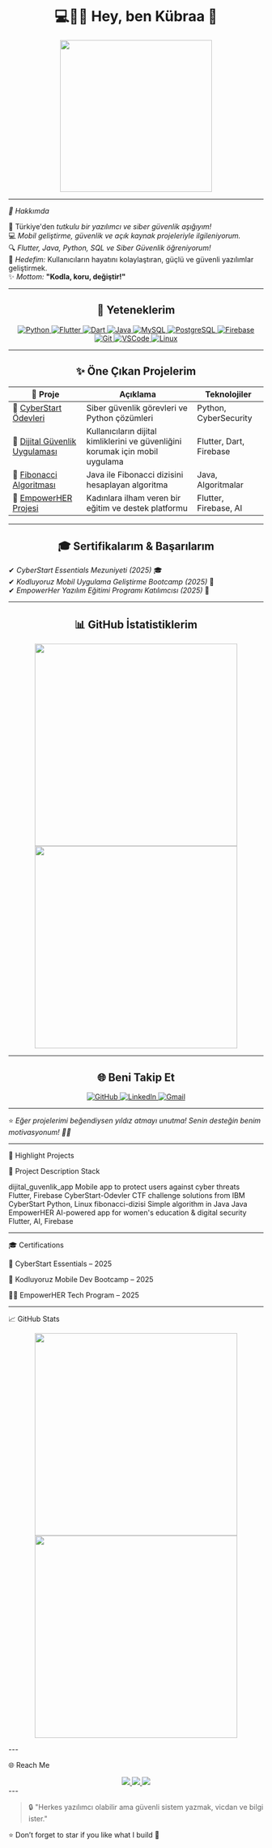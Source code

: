 <h1 align="center">💻👩‍💻 Hey, ben Kübraa 🚀</h1>

<p align="center">
  <img src="https://media.giphy.com/media/xT9IgzoKnwFNmISR8I/giphy.gif" width="300px">
</p>

---

*🌟 Hakkımda*  

📍 Türkiye'den *tutkulu bir yazılımcı ve siber güvenlik aşığıyım!*  
💻 *Mobil geliştirme, güvenlik ve açık kaynak projeleriyle ilgileniyorum.*  
🔍 *Flutter, Java, Python, SQL ve Siber Güvenlik öğreniyorum!*  
🎯 *Hedefim:* Kullanıcıların hayatını kolaylaştıran, güçlü ve güvenli yazılımlar geliştirmek.  
✨ *Mottom:* **"Kodla, koru, değiştir!"**

---

<h2 align="center">🚀 Yeteneklerim</h2>

<div align="center">
  <a href="https://www.python.org/">
    <img src="https://skillicons.dev/icons?i=python&theme=dark" alt="Python">
  </a>  
  <a href="https://flutter.dev/">
    <img src="https://skillicons.dev/icons?i=flutter&theme=dark" alt="Flutter">
  </a>  
  <a href="https://dart.dev/">
    <img src="https://skillicons.dev/icons?i=dart&theme=dark" alt="Dart">
  </a>  
  <a href="https://www.java.com/">
    <img src="https://skillicons.dev/icons?i=java&theme=dark" alt="Java">
  </a>  
  <a href="https://www.mysql.com/">
    <img src="https://skillicons.dev/icons?i=mysql&theme=dark" alt="MySQL">
  </a>  
  <a href="https://www.postgresql.org/">
    <img src="https://skillicons.dev/icons?i=postgres&theme=dark" alt="PostgreSQL">
  </a>  
  <a href="https://firebase.google.com/">
    <img src="https://skillicons.dev/icons?i=firebase&theme=dark" alt="Firebase">
  </a>  
  <a href="https://git-scm.com/">
    <img src="https://skillicons.dev/icons?i=git&theme=dark" alt="Git">
  </a>  
  <a href="https://code.visualstudio.com/">
    <img src="https://skillicons.dev/icons?i=vscode&theme=dark" alt="VSCode">
  </a>  
  <a href="https://www.linux.org/">
    <img src="https://skillicons.dev/icons?i=linux&theme=dark" alt="Linux">
  </a>  
</div>

---

<h2 align="center">✨ Öne Çıkan Projelerim</h2>

| 📌 Proje | Açıklama | Teknolojiler |
|----------|---------|--------------|
| 🔹 [CyberStart Ödevleri](https://github.com/bushranovaaa/CyberStart-Odevler) | Siber güvenlik görevleri ve Python çözümleri | Python, CyberSecurity |
| 🔹 [Dijital Güvenlik Uygulaması](https://github.com/bushranovaaa/dijital_guvenlik_app) | Kullanıcıların dijital kimliklerini ve güvenliğini korumak için mobil uygulama | Flutter, Dart, Firebase |
| 🔹 [Fibonacci Algoritması](https://github.com/bushranovaaa/Fibonacci-dizisi) | Java ile Fibonacci dizisini hesaplayan algoritma | Java, Algoritmalar |
| 🔹 [EmpowerHER Projesi](https://github.com/bushranovaaa/) | Kadınlara ilham veren bir eğitim ve destek platformu | Flutter, Firebase, AI |

---

<h2 align="center">🎓 Sertifikalarım & Başarılarım</h2>

✔ *CyberStart Essentials Mezuniyeti (2025)* 🎓  
✔ *Kodluyoruz Mobil Uygulama Geliştirme Bootcamp (2025)* 📱  
✔ *EmpowerHer Yazılım Eğitimi Programı Katılımcısı (2025)* 🚀  

---

<h2 align="center">📊 GitHub İstatistiklerim</h2>

<p align="center">
  <img src="https://github-readme-stats.vercel.app/api?username=bushranovaaa&show_icons=true&theme=radical" width="400px">
  <img src="https://github-readme-stats.vercel.app/api/top-langs/?username=bushranovaaa&layout=compact&theme=radical" width="400px">
</p>

---

<h2 align="center">🌐 Beni Takip Et</h2>

<div align="center">
  <a href="https://github.com/bushranovaaa">
    <img src="https://skillicons.dev/icons?i=github&theme=dark" alt="GitHub">
  </a>  
  <a href="https://www.linkedin.com/in/bushranovaaa">
    <img src="https://skillicons.dev/icons?i=linkedin&theme=dark" alt="LinkedIn">
  </a>  
  <a href="mailto:kurtbusra956@gmail.com">
    <img src="https://skillicons.dev/icons?i=gmail&theme=dark" alt="Gmail">
  </a>
</div>

---

⭐ *Eğer projelerimi beğendiysen yıldız atmayı unutma! Senin desteğin benim motivasyonum! 💜✨*

---

📌 Highlight Projects

🔐 Project	Description	Stack

dijital_guvenlik_app	Mobile app to protect users against cyber threats	Flutter, Firebase
CyberStart-Odevler	CTF challenge solutions from IBM CyberStart	Python, Linux
fibonacci-dizisi	Simple algorithm in Java	Java
EmpowerHER	AI-powered app for women's education & digital security	Flutter, AI, Firebase



---

🎓 Certifications

🧠 CyberStart Essentials – 2025

📱 Kodluyoruz Mobile Dev Bootcamp – 2025

👩‍💼 EmpowerHER Tech Program – 2025



---

📈 GitHub Stats

<p align="center">
  <img src="https://github-readme-stats.vercel.app/api?username=bushranovaaa&show_icons=true&theme=radical" width="400px">
  <img src="https://github-readme-stats.vercel.app/api/top-langs/?username=bushranovaaa&layout=compact&theme=radical" width="400px">
</p>
---

🌐 Reach Me

<div align="center">
  <a href="https://github.com/bushranovaaa">
    <img src="https://skillicons.dev/icons?i=github&theme=dark" />
  </a>
  <a href="https://linkedin.com/in/bushranovaaa">
    <img src="https://skillicons.dev/icons?i=linkedin&theme=dark" />
  </a>
  <a href="mailto:kurtbusra956@gmail.com">
    <img src="https://skillicons.dev/icons?i=gmail&theme=dark" />
  </a>
</div>
---

> 🔒 "Herkes yazılımcı olabilir ama güvenli sistem yazmak, vicdan ve bilgi ister."



⭐ Don’t forget to star if you like what I build 💜